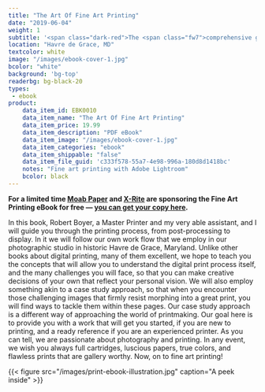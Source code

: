 ```yaml
---
title: "The Art Of Fine Art Printing"
date: "2019-06-04"
weight: 1
subtitle: '<span class="dark-red">The <span class="fw7">comprehensive guide</span> to printing with Adobe Lightroom.</span>'
location: "Havre de Grace, MD"
textcolor: white
image: "/images/ebook-cover-1.jpg"
bcolor: "white"
background: 'bg-top'
readerbg: bg-black-20
types:
 - ebook
product:
    data_item_id: EBK0010
    data_item_name: "The Art Of Fine Art Printing"
    data_item_price: 19.99
    data_item_description: "PDF eBook"
    data_item_image: "/images/ebook-cover-1.jpg"
    data_item_categories: "ebook"
    data_item_shippable: "false"
    data_item_file_guid: 'c333f578-55a7-4e98-996a-180d8d1418bc'
    notes: "Fine art printing with Adobe Lightroom"
    bcolor: black
---
```

**For a limited time [Moab Paper](https://www.moabpaper.com/) and [X-Rite](https://xritephoto.com/) are sponsoring the Fine Art Printing eBook for free &mdash; [you can get your copy here](https://fineartprintebook.com/).**

In this book, Robert Boyer, a Master Printer and my very able assistant, and I will guide you through the printing process, from post-processing to display. In it we will follow our own work flow that we employ in our photographic studio in historic Havre de Grace, Maryland. Unlike other books about digital printing, many of them excellent, we hope to teach you the concepts that will allow you to understand the digital print process itself, and the many challenges you will face, so that you can make creative decisions of your own that reflect your personal vision. We will also employ something akin to a case study approach, so that when you encounter those challenging images that firmly resist morphing into a great print, you will find ways to tackle them within these pages. Our case study approach is a different way of approaching the world of printmaking. Our goal here is to provide you with a work that will get you started, if you are new to printing, and a ready reference if you are an experienced printer. As you can tell, we are passionate about photography and printing. In any event, we wish you always full cartridges, luscious papers, true colors, and flawless prints that are gallery worthy. Now, on to fine art printing!

{{< figure src="/images/print-ebook-illustration.jpg" caption="A peek inside" >}}
